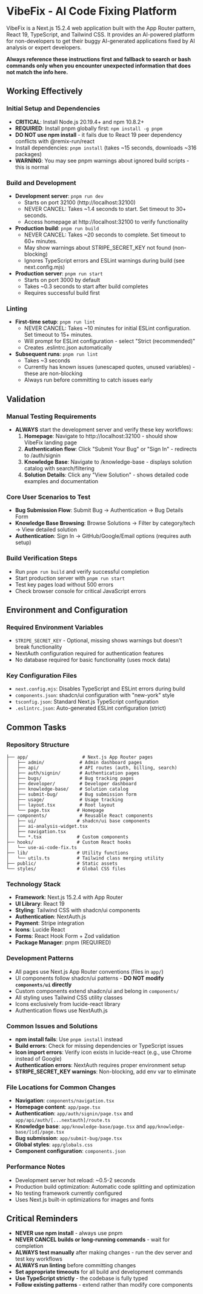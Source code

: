 # VibeFix - AI Code Fixing Platform

VibeFix is a Next.js 15.2.4 web application built with the App Router pattern, React 19, TypeScript, and Tailwind CSS. It provides an AI-powered platform for non-developers to get their buggy AI-generated applications fixed by AI analysis or expert developers.

**Always reference these instructions first and fallback to search or bash commands only when you encounter unexpected information that does not match the info here.**

## Working Effectively

### Initial Setup and Dependencies
- **CRITICAL**: Install Node.js 20.19.4+ and npm 10.8.2+
- **REQUIRED**: Install pnpm globally first: `npm install -g pnpm`
- **DO NOT use npm install** - it fails due to React 19 peer dependency conflicts with @remix-run/react
- Install dependencies: `pnpm install` (takes ~15 seconds, downloads ~316 packages)
- **WARNING**: You may see pnpm warnings about ignored build scripts - this is normal

### Build and Development
- **Development server**: `pnpm run dev` 
  - Starts on port 32100 (http://localhost:32100)
  - NEVER CANCEL: Takes ~1.4 seconds to start. Set timeout to 30+ seconds.
  - Access homepage at http://localhost:32100 to verify functionality
- **Production build**: `pnpm run build`
  - NEVER CANCEL: Takes ~20 seconds to complete. Set timeout to 60+ minutes.
  - May show warnings about STRIPE_SECRET_KEY not found (non-blocking)
  - Ignores TypeScript errors and ESLint warnings during build (see next.config.mjs)
- **Production server**: `pnpm run start`
  - Starts on port 3000 by default
  - Takes ~0.3 seconds to start after build completes
  - Requires successful build first

### Linting
- **First-time setup**: `pnpm run lint`
  - NEVER CANCEL: Takes ~10 minutes for initial ESLint configuration. Set timeout to 15+ minutes.
  - Will prompt for ESLint configuration - select "Strict (recommended)"
  - Creates .eslintrc.json automatically
- **Subsequent runs**: `pnpm run lint`
  - Takes ~3 seconds
  - Currently has known issues (unescaped quotes, unused variables) - these are non-blocking
  - Always run before committing to catch issues early

## Validation

### Manual Testing Requirements
- **ALWAYS** start the development server and verify these key workflows:
  1. **Homepage**: Navigate to http://localhost:32100 - should show VibeFix landing page
  2. **Authentication flow**: Click "Submit Your Bug" or "Sign In" - redirects to /auth/signin
  3. **Knowledge Base**: Navigate to /knowledge-base - displays solution catalog with search/filtering
  4. **Solution Details**: Click any "View Solution" - shows detailed code examples and documentation
  
### Core User Scenarios to Test
- **Bug Submission Flow**: Submit Bug → Authentication → Bug Details Form
- **Knowledge Base Browsing**: Browse Solutions → Filter by category/tech → View detailed solution
- **Authentication**: Sign In → GitHub/Google/Email options (requires auth setup)

### Build Verification Steps
- Run `pnpm run build` and verify successful completion
- Start production server with `pnpm run start`
- Test key pages load without 500 errors
- Check browser console for critical JavaScript errors

## Environment and Configuration

### Required Environment Variables
- `STRIPE_SECRET_KEY` - Optional, missing shows warnings but doesn't break functionality
- NextAuth configuration required for authentication features
- No database required for basic functionality (uses mock data)

### Key Configuration Files
- `next.config.mjs`: Disables TypeScript and ESLint errors during build
- `components.json`: shadcn/ui configuration with "new-york" style
- `tsconfig.json`: Standard Next.js TypeScript configuration
- `.eslintrc.json`: Auto-generated ESLint configuration (strict)

## Common Tasks

### Repository Structure
```
├── app/                    # Next.js App Router pages
│   ├── admin/             # Admin dashboard pages
│   ├── api/               # API routes (auth, billing, search)
│   ├── auth/signin/       # Authentication pages  
│   ├── bugs/              # Bug tracking pages
│   ├── developer/         # Developer dashboard
│   ├── knowledge-base/    # Solution catalog
│   ├── submit-bug/        # Bug submission form
│   ├── usage/             # Usage tracking
│   ├── layout.tsx         # Root layout
│   └── page.tsx          # Homepage
├── components/            # Reusable React components
│   ├── ui/               # shadcn/ui base components
│   ├── ai-analysis-widget.tsx
│   ├── navigation.tsx
│   └── *.tsx             # Custom components
├── hooks/                # Custom React hooks
│   └── use-ai-code-fix.ts
├── lib/                  # Utility functions
│   └── utils.ts          # Tailwind class merging utility
├── public/               # Static assets
└── styles/               # Global CSS files
```

### Technology Stack
- **Framework**: Next.js 15.2.4 with App Router
- **UI Library**: React 19
- **Styling**: Tailwind CSS with shadcn/ui components  
- **Authentication**: NextAuth.js
- **Payment**: Stripe integration
- **Icons**: Lucide React
- **Forms**: React Hook Form + Zod validation
- **Package Manager**: pnpm (REQUIRED)

### Development Patterns
- All pages use Next.js App Router conventions (files in `app/`)
- UI components follow shadcn/ui patterns - **DO NOT modify `components/ui` directly**
- Custom components extend shadcn/ui and belong in `components/`
- All styling uses Tailwind CSS utility classes
- Icons exclusively from lucide-react library
- Authentication flows use NextAuth.js

### Common Issues and Solutions
- **npm install fails**: Use `pnpm install` instead
- **Build errors**: Check for missing dependencies or TypeScript issues
- **Icon import errors**: Verify icon exists in lucide-react (e.g., use Chrome instead of Google)
- **Authentication errors**: NextAuth requires proper environment setup
- **STRIPE_SECRET_KEY warnings**: Non-blocking, add env var to eliminate

### File Locations for Common Changes
- **Navigation**: `components/navigation.tsx`
- **Homepage content**: `app/page.tsx`
- **Authentication**: `app/auth/signin/page.tsx` and `app/api/auth/[...nextauth]/route.ts`
- **Knowledge base**: `app/knowledge-base/page.tsx` and `app/knowledge-base/[id]/page.tsx`
- **Bug submission**: `app/submit-bug/page.tsx`
- **Global styles**: `app/globals.css`
- **Component configuration**: `components.json`

### Performance Notes
- Development server hot reload: ~0.5-2 seconds
- Production build optimization: Automatic code splitting and optimization
- No testing framework currently configured
- Uses Next.js built-in optimizations for images and fonts

## Critical Reminders

- **NEVER use npm install** - always use pnpm
- **NEVER CANCEL builds or long-running commands** - wait for completion
- **ALWAYS test manually** after making changes - run the dev server and test key workflows
- **ALWAYS run linting** before committing changes
- **Set appropriate timeouts** for all build and development commands
- **Use TypeScript strictly** - the codebase is fully typed
- **Follow existing patterns** - extend rather than modify core components